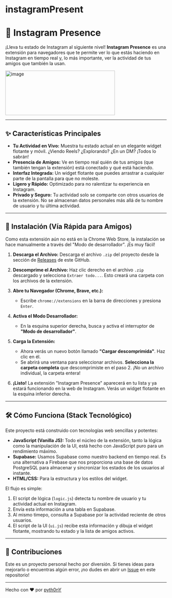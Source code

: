 # instagramPresent
# 📸 Instagram Presence

¡Lleva tu estado de Instagram al siguiente nivel! **Instagram Presence** es una extensión para navegadores que te permite ver lo que estás haciendo en Instagram en tiempo real y, lo más importante, ver la actividad de tus amigos que también la usan.





<img width="342" height="139" alt="image" src="https://github.com/user-attachments/assets/836bd3b4-f2d2-489e-9eb1-1ed6daf00524" />




---

## ✨ Características Principales

-   **Tu Actividad en Vivo:** Muestra tu estado actual en un elegante widget flotante y móvil. ¿Viendo Reels? ¿Explorando? ¿En un DM? ¡Todos lo sabrán!
-   **Presencia de Amigos:** Ve en tiempo real quién de tus amigos (que también tengan la extensión) está conectado y qué está haciendo.
-   **Interfaz Integrada:** Un widget flotante que puedes arrastrar a cualquier parte de la pantalla para que no moleste.
-   **Ligero y Rápido:** Optimizado para no ralentizar tu experiencia en Instagram.
-   **Privado y Seguro:** Tu actividad solo se comparte con otros usuarios de la extensión. No se almacenan datos personales más allá de tu nombre de usuario y tu última actividad.

---

## 🚀 Instalación (Vía Rápida para Amigos)

Como esta extensión aún no está en la Chrome Web Store, la instalación se hace manualmente a través del "Modo de desarrollador". ¡Es muy fácil!

1.  **Descarga el Archivo:** Descarga el archivo `.zip` del proyecto desde la sección de [Releases](https://github.com/pyth0nY/instagramPresent) de este GitHub. <!-- Reemplaza con el enlace a tu repo -->

2.  **Descomprime el Archivo:** Haz clic derecho en el archivo `.zip` descargado y selecciona `Extraer todo...`. Esto creará una carpeta con los archivos de la extensión.

3.  **Abre tu Navegador (Chrome, Brave, etc.):**
    -   Escribe `chrome://extensions` en la barra de direcciones y presiona `Enter`.

4.  **Activa el Modo Desarrollador:**
    -   En la esquina superior derecha, busca y activa el interruptor de **"Modo de desarrollador"**.

     <!-- Reemplaza esto con una captura de cómo activar el modo dev -->

5.  **Carga la Extensión:**
    -   Ahora verás un nuevo botón llamado **"Cargar descomprimida"**. Haz clic en él.
    -   Se abrirá una ventana para seleccionar archivos. **Selecciona la carpeta completa** que descomprimiste en el paso 2. ¡No un archivo individual, la carpeta entera!

6.  **¡Listo!** La extensión "Instagram Presence" aparecerá en tu lista y ya estará funcionando en la web de Instagram. Verás un widget flotante en la esquina inferior derecha.

---

## 🛠️ Cómo Funciona (Stack Tecnológico)

Este proyecto está construido con tecnologías web sencillas y potentes:

-   **JavaScript (Vanilla JS):** Todo el núcleo de la extensión, tanto la lógica como la manipulación de la UI, está hecho con JavaScript puro para un rendimiento máximo.
-   **Supabase:** Usamos Supabase como nuestro backend en tiempo real. Es una alternativa a Firebase que nos proporciona una base de datos PostgreSQL para almacenar y sincronizar los estados de los usuarios al instante.
-   **HTML/CSS:** Para la estructura y los estilos del widget.

El flujo es simple:
1.  El script de lógica (`logic.js`) detecta tu nombre de usuario y tu actividad actual en Instagram.
2.  Envía esta información a una tabla en Supabase.
3.  Al mismo timepo, consulta a Supabase por la actividad reciente de otros usuarios.
4.  El script de la UI (`ui.js`) recibe esta información y dibuja el widget flotante, mostrando tu estado y la lista de amigos activos.

---

## 🤝 Contribuciones

Este es un proyecto personal hecho por diversión. Si tienes ideas para mejorarlo o encuentras algún error, ¡no dudes en abrir un [Issue](https://github.com/tu-usuario/tu-repositorio/issues) en este repositorio!

---

Hecho con ❤️ por [pyth0nY ](https://github.com/pyth0nY) <!-- Pon tu nombre aquí -->
